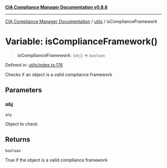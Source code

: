 [**CIA Compliance Manager Documentation v0.8.6**](../../README.md)

***

[CIA Compliance Manager Documentation](../../modules.md) / [utils](../README.md) / isComplianceFramework

# Variable: isComplianceFramework()

> **isComplianceFramework**: (`obj`) => `boolean`

Defined in: [utils/index.ts:176](https://github.com/Hack23/cia-compliance-manager/blob/050a250237d6f621490781dbdf95155919f35aed/src/utils/index.ts#L176)

Checks if an object is a valid compliance framework

## Parameters

### obj

`any`

Object to check

## Returns

`boolean`

True if the object is a valid compliance framework

